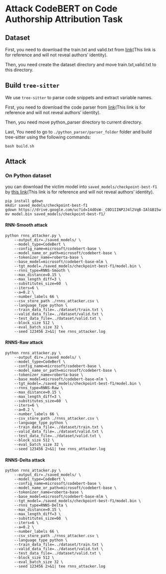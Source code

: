 # Attack CodeBERT on Code Authorship Attribution Task

## Dataset

First, you need to download the train.txt and valid.txt from [link](https://github.com/soarsmu/attack-pretrain-models-of-code/tree/main/CodeXGLUE/Authorship-Attribution/dataset/data_folder/processed_gcjpy/)(This link is for reference and will not reveal authors’ identity).

Then, you need create the dataset directory and move train.txt,valid.txt to this directory.



## Build `tree-sitter`

We use `tree-sitter` to parse code snippets and extract variable names. 

First, you need to download the code parser from [link](https://github.com/soarsmu/attack-pretrain-models-of-code/tree/main/python_parser)(This link is for reference and will not reveal authors’ identity).

Then, you need move python_parser directory to current directory.

Last, You need to go to `./python_parser/parser_folder` folder and build tree-sitter using the following commands: 

```
bash build.sh
```

## Attack
### On Python dataset

you can download the victim model into `saved_models/checkpoint-best-f1` by [this link](https://drive.google.com/file/d/14dOsW-_C0D1IINP2J4l2VqB-IAlGB15w/view?usp=sharing)(This link is for reference and will not reveal authors’ identity).

```shell
pip install gdown
mkdir saved_models/checkpoint-best-f1
gdown https://drive.google.com/uc?id=14dOsW-_C0D1IINP2J4l2VqB-IAlGB15w
mv model.bin saved_models/checkpoint-best-f1/
```


#### RNN-Smooth attack

```shell
python rnns_attacker.py \
    --output_dir=./saved_models/ \
    --model_type=CodeBert \
    --config_name=microsoft/codebert-base \
    --model_name_or_path=microsoft/codebert-base \
    --tokenizer_name=roberta-base \
    --base_model=microsoft/codebert-base-mlm \
    --tgt_model=./saved_models/checkpoint-best-f1/model.bin \
    --rnns_type=RNNS-Smooth \
    --max_distance=0.15 \
    --max_length_diff=3 \
    --substitutes_size=60  \
    --iters=6 \
    --a=0.2 \
    --number_labels 66 \
    --csv_store_path ./rnns_attacker.csv \
    --language_type python \
    --train_data_file=../dataset/train.txt \
    --valid_data_file=../dataset/valid.txt \
    --test_data_file=../dataset/valid.txt \
    --block_size 512 \
    --eval_batch_size 32 \
    --seed 123456 2>&1| tee rnns_attacker.log
```

#### RNNS-Raw attack

```shell
python rnns_attacker.py \
    --output_dir=./saved_models/ \
    --model_type=CodeBert \
    --config_name=microsoft/codebert-base \
    --model_name_or_path=microsoft/codebert-base \
    --tokenizer_name=roberta-base \
    --base_model=microsoft/codebert-base-mlm \
    --tgt_model=./saved_models/checkpoint-best-f1/model.bin \
    --rnns_type=RNNS-Raw \
    --max_distance=0.15 \
    --max_length_diff=3 \
    --substitutes_size=60  \
    --iters=6 \
    --a=0.2 \
    --number_labels 66 \
    --csv_store_path ./rnns_attacker.csv \
    --language_type python \
    --train_data_file=../dataset/train.txt \
    --valid_data_file=../dataset/valid.txt \
    --test_data_file=../dataset/valid.txt \
    --block_size 512 \
    --eval_batch_size 32 \
    --seed 123456 2>&1| tee rnns_attacker.log
```

#### RNNS-Delta attack
```shell
python rnns_attacker.py \
    --output_dir=./saved_models/ \
    --model_type=CodeBert \
    --config_name=microsoft/codebert-base \
    --model_name_or_path=microsoft/codebert-base \
    --tokenizer_name=roberta-base \
    --base_model=microsoft/codebert-base-mlm \
    --tgt_model=./saved_models/checkpoint-best-f1/model.bin \
    --rnns_type=RNNS-Delta \
    --max_distance=0.15 \
    --max_length_diff=3 \
    --substitutes_size=60  \
    --iters=6 \
    --a=0.2 \
    --number_labels 66 \
    --csv_store_path ./rnns_attacker.csv \
    --language_type python \
    --train_data_file=../dataset/train.txt \
    --valid_data_file=../dataset/valid.txt \
    --test_data_file=../dataset/valid.txt \
    --block_size 512 \
    --eval_batch_size 32 \
    --seed 123456 2>&1| tee rnns_attacker.log
```


